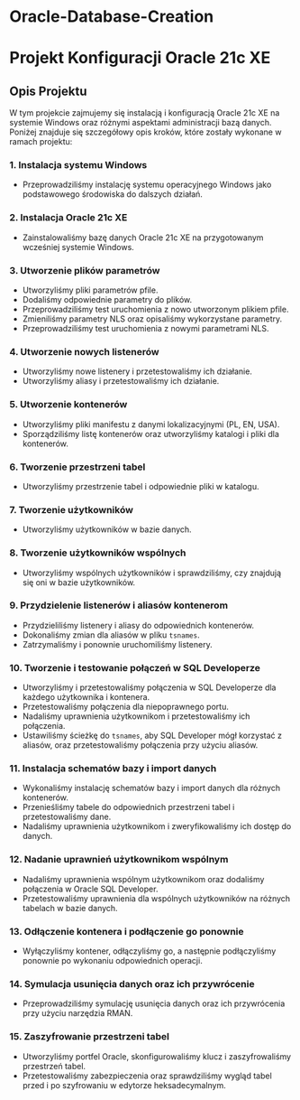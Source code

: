 # Oracle-Database-Creation
# Projekt Konfiguracji Oracle 21c XE

## Opis Projektu

W tym projekcie zajmujemy się instalacją i konfiguracją Oracle 21c XE na systemie Windows oraz różnymi aspektami administracji bazą danych. Poniżej znajduje się szczegółowy opis kroków, które zostały wykonane w ramach projektu:

### 1. Instalacja systemu Windows
- Przeprowadziliśmy instalację systemu operacyjnego Windows jako podstawowego środowiska do dalszych działań.

### 2. Instalacja Oracle 21c XE
- Zainstalowaliśmy bazę danych Oracle 21c XE na przygotowanym wcześniej systemie Windows.

### 3. Utworzenie plików parametrów
- Utworzyliśmy pliki parametrów pfile.
- Dodaliśmy odpowiednie parametry do plików.
- Przeprowadziliśmy test uruchomienia z nowo utworzonym plikiem pfile.
- Zmieniliśmy parametry NLS oraz opisaliśmy wykorzystane parametry.
- Przeprowadziliśmy test uruchomienia z nowymi parametrami NLS.

### 4. Utworzenie nowych listenerów
- Utworzyliśmy nowe listenery i przetestowaliśmy ich działanie.
- Utworzyliśmy aliasy i przetestowaliśmy ich działanie.

### 5. Utworzenie kontenerów
- Utworzyliśmy pliki manifestu z danymi lokalizacyjnymi (PL, EN, USA).
- Sporządziliśmy listę kontenerów oraz utworzyliśmy katalogi i pliki dla kontenerów.

### 6. Tworzenie przestrzeni tabel
- Utworzyliśmy przestrzenie tabel i odpowiednie pliki w katalogu.

### 7. Tworzenie użytkowników
- Utworzyliśmy użytkowników w bazie danych.

### 8. Tworzenie użytkowników wspólnych
- Utworzyliśmy wspólnych użytkowników i sprawdziliśmy, czy znajdują się oni w bazie użytkowników.

### 9. Przydzielenie listenerów i aliasów kontenerom
- Przydzieliliśmy listenery i aliasy do odpowiednich kontenerów.
- Dokonaliśmy zmian dla aliasów w pliku `tsnames`.
- Zatrzymaliśmy i ponownie uruchomiliśmy listenery.

### 10. Tworzenie i testowanie połączeń w SQL Developerze
- Utworzyliśmy i przetestowaliśmy połączenia w SQL Developerze dla każdego użytkownika i kontenera.
- Przetestowaliśmy połączenia dla niepoprawnego portu.
- Nadaliśmy uprawnienia użytkownikom i przetestowaliśmy ich połączenia.
- Ustawiliśmy ścieżkę do `tsnames`, aby SQL Developer mógł korzystać z aliasów, oraz przetestowaliśmy połączenia przy użyciu aliasów.

### 11. Instalacja schematów bazy i import danych
- Wykonaliśmy instalację schematów bazy i import danych dla różnych kontenerów.
- Przenieśliśmy tabele do odpowiednich przestrzeni tabel i przetestowaliśmy dane.
- Nadaliśmy uprawnienia użytkownikom i zweryfikowaliśmy ich dostęp do danych.

### 12. Nadanie uprawnień użytkownikom wspólnym
- Nadaliśmy uprawnienia wspólnym użytkownikom oraz dodaliśmy połączenia w Oracle SQL Developer.
- Przetestowaliśmy uprawnienia dla wspólnych użytkowników na różnych tabelach w bazie danych.

### 13. Odłączenie kontenera i podłączenie go ponownie
- Wyłączyliśmy kontener, odłączyliśmy go, a następnie podłączyliśmy ponownie po wykonaniu odpowiednich operacji.

### 14. Symulacja usunięcia danych oraz ich przywrócenie
- Przeprowadziliśmy symulację usunięcia danych oraz ich przywrócenia przy użyciu narzędzia RMAN.

### 15. Zaszyfrowanie przestrzeni tabel
- Utworzyliśmy portfel Oracle, skonfigurowaliśmy klucz i zaszyfrowaliśmy przestrzeń tabel.
- Przetestowaliśmy zabezpieczenia oraz sprawdziliśmy wygląd tabel przed i po szyfrowaniu w edytorze heksadecymalnym.

